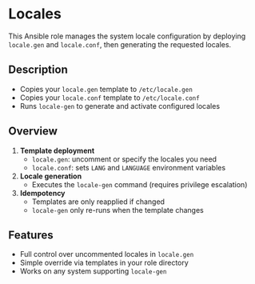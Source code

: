 # Locales

This Ansible role manages the system locale configuration by deploying `locale.gen` and `locale.conf`, then generating the requested locales.

## Description

- Copies your `locale.gen` template to `/etc/locale.gen`  
- Copies your `locale.conf` template to `/etc/locale.conf`  
- Runs `locale-gen` to generate and activate configured locales  

## Overview

1. **Template deployment**  
   - `locale.gen`: uncomment or specify the locales you need  
   - `locale.conf`: sets `LANG` and `LANGUAGE` environment variables  
2. **Locale generation**  
   - Executes the `locale-gen` command (requires privilege escalation)  
3. **Idempotency**  
   - Templates are only reapplied if changed  
   - `locale-gen` only re-runs when the template changes

## Features

* Full control over uncommented locales in `locale.gen`
* Simple override via templates in your role directory
* Works on any system supporting `locale-gen`